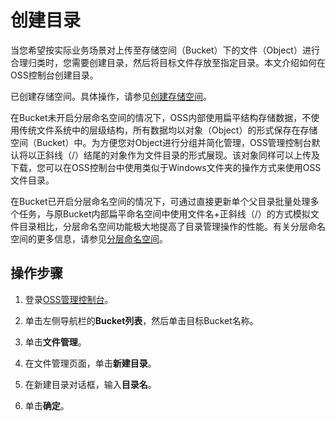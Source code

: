# 创建目录

当您希望按实际业务场景对上传至存储空间（Bucket）下的文件（Object）进行合理归类时，您需要创建目录，然后将目标文件存放至指定目录。本文介绍如何在OSS控制台创建目录。

已创建存储空间。具体操作，请参见[创建存储空间](/intl.zh-CN/快速入门/控制台快速入门/创建存储空间.md)。

在Bucket未开启分层命名空间的情况下，OSS内部使用扁平结构存储数据，不使用传统文件系统中的层级结构，所有数据均以对象（Object）的形式保存在存储空间（Bucket）中。为方便您对Object进行分组并简化管理，OSS管理控制台默认将以正斜线（/）结尾的对象作为文件目录的形式展现。该对象同样可以上传及下载，您可以在OSS控制台中使用类似于Windows文件夹的操作方式来使用OSS文件目录。

在Bucket已开启分层命名空间的情况下，可通过直接更新单个父目录批量处理多个任务，与原Bucket内部扁平命名空间中使用文件名+正斜线（/）的方式模拟文件目录相比，分层命名空间功能极大地提高了目录管理操作的性能。有关分层命名空间的更多信息，请参见[分层命名空间](/intl.zh-CN/开发指南/对象/文件（Object）/分层命名空间.md)。

## 操作步骤

1.  登录[OSS管理控制台](https://oss.console.aliyun.com/)。

2.  单击左侧导航栏的**Bucket列表**，然后单击目标Bucket名称。

3.  单击**文件管理**。

4.  在文件管理页面，单击**新建目录**。

5.  在新建目录对话框，输入**目录名**。

6.  单击**确定**。


